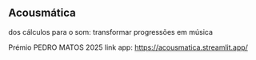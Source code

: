 ## Acousmática
dos cálculos para o som: transformar progressões em música 

Prémio PEDRO MATOS 2025
 link app: https://acousmatica.streamlit.app/
<!--
**acousmatica/acousmatica** is a ✨ _special_ ✨ repository because its `README.md` (this file) appears on your GitHub profile.

Here are some ideas to get you started:

- 🔭 I’m currently working on ...
- 🌱 I’m currently learning ...
- 👯 I’m looking to collaborate on ...
- 🤔 I’m looking for help with ...
- 💬 Ask me about ...
- 📫 How to reach me: ...
- 😄 Pronouns: ...
- ⚡ Fun fact: ...
-->
